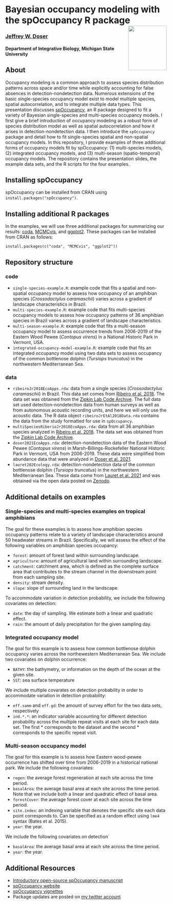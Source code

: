 # Bayesian occupancy modeling with the spOccupancy R package  <a href='https://www.jeffdoser.com/files/spoccupancy-web/'><img src="https://github.com/doserjef/spOccupancy/blob/main/man/figures/logo.png" align="right" height="139" width="120"/></a>

### [Jeffrey W. Doser](https://www.jeffdoser.com/)

#### Department of Integrative Biology, Michigan State University

## About

Occupancy modeling is a common approach to assess species distribution patterns across space and/or time while explicitly accounting for false absences in detection-nondetection data. Numerous extensions of the basic single-species occupancy model exist to model multiple species, spatial autocorrelation, and to integrate multiple data types. This presentation discusses [spOccupancy](https://www.jeffdoser.com/files/spoccupancy-web/), an R package designed to fit a variety of Bayesian single-species and multi-species occupancy models. I first give a brief introduction of occupancy modeling as a robust form of species distribution model as well as spatial autocorrelation and how it arises in detection-nondetection data. I then introduce the `spOccupancy` package and detail how to fit single-species spatial and non-spatial occupancy models. In this repository, I provide examples of three additional forms of occupancy models fit by spOccupancy: (1) multi-species models, (2) integrated occupancy models, and (3) multi-season (spatio-temporal) occupancy models. The repository contains the presentation slides, the example data sets, and the R scripts for the four examples. 

## Installing spOccupancy

spOccupancy can be installed from CRAN using `install.packages("spOccupancy")`. 

## Installing additional R packages

In the examples, we will use three additional packages for summarizing our results: [coda](https://cran.r-project.org/web/packages/coda/index.html), [MCMCvis](https://github.com/caseyyoungflesh/MCMCvis), and [ggplot2](https://ggplot2.tidyverse.org/index.html). These packages can be installed from CRAN as follows: 

```{r}
install.packages(c("coda", "MCMCvis", "ggplot2"))
```

## Repository structure 

### code

+ `single-species-example.R`: example code that fits a spatial and non-spatial occupancy model to assess how occupancy of an amphibian species (*Crossodactylus caramaschii*) varies across a gradient of landscape characteristics in Brazil.
+ `multi-species-example.R`: example code that fits multi-species occupancy models to assess how occupancy patterns of 36 amphibian species in Brazil varies across a gradient of landscape characteristics.
+ `multi-season-example.R`: example code that fits a multi-season occupancy model to assess occurrence trends from 2006-2019 of the Eastern Wood Pewee (*Contopus virens*) in a National Historic Park in Vermont, USA. 
+ `integrated-occupancy-model-example.R`: example code that fits an integrated occupancy model using two data sets to assess occupancy of the common bottlenose dolphin (*Tursiops truncatus*) in the northwestern Mediterranean Sea. 

### data

+ `ribeiroJr2018EcoApps.rda`: data from a single species (*Crossodactylus caramaschii*) in Brazil. This data set comes from [Ribeiro et al. 2018](https://esajournals.onlinelibrary.wiley.com/doi/abs/10.1002/eap.1741). The data set was obtained from the [Zipkin Lab Code Archive](https://github.com/zipkinlab/Ribeiro_etal_2018_EcoApps). The full data set used detection-nondetection data from human surveys as well as from autonomous acoustic recording units, and here we will only use the acoustic data. The R data object `ribeiroJrEtAl2018Data.rda` contains the data from the study formatted for use in `spOccupancy`. 
+ `multiSpeciesRiberioJr2018EcoApps.rda`: data from all 36 amphibian species analyzed in [Ribeiro et al. 2018](https://esajournals.onlinelibrary.wiley.com/doi/abs/10.1002/eap.1741). The data set was obtained from the [Zipkin Lab Code Archive](https://github.com/zipkinlab/Ribeiro_etal_2018_EcoApps).
+ `doser2021EcoApps.rda`: detection-nondetection data of the Eastern Wood Pewee (*Contopus virens*) in Marsh-Billings-Rockefeller National Historic Park in Vermont, USA from 2006-2019. These data were simplified from abundance data that were analyzed in [Doser et al. 2021](https://esajournals.onlinelibrary.wiley.com/doi/abs/10.1002/eap.2377).
+ `lauret202Ecology.rda`: detection-nondetection data of the common bottlenose dolphin (*Tursiops truncatus*) in the northwestern Mediterranean Sea. These data come from [Lauret et al. 2021](https://esajournals.onlinelibrary.wiley.com/doi/abs/10.1002/ecy.3535) and was obtained via the open data posted on [Zenodo](https://zenodo.org/record/5084385#.YuA1dDXMKXI). 

## Additional details on examples

### Single-species and multi-species examples on tropical amphibians

The goal for these examples is to assess how amphibian species occupancy patterns relate to a variety of landscape characteristics around 50 headwater streams in Brazil. Specifically, we will assess the effect of the following variables on amphibian species occupancy: 

+ `forest`: amount of forest land within surrounding landscape.
+ `agriculture`: amount of agricultural land within surrounding landscape.
+ `catchment`: catchment area, which is defined as the complete surface area that contributes to the stream channel in the downstream point from each sampling site.
+ `density`: stream density.
+ `slope`: slope of surrounding land in the landscape.

To accommodate variation in detection probability, we include the following covariates on detection: 

+ `date`: the day of sampling. We estimate both a linear and quadratic effect. 
+ `rain`: the amount of daily precipitation for the given sampling day. 

### Integrated occupancy model

The goal for this example is to assess how common bottlenose dolphin occupancy varies across the northewestern Mediterranean Sea. We include two covariates on dolphin occurrence: 

+ `BATHY`: the bathymetry, or information on the depth of the ocean at the given site. 
+ `SST`: sea surface temperature

We include multiple covarates on detection probability in order to accommodate variation in detection probability: 

+ `eff.samm` and `eff.gd`: the amount of survey effort for the two data sets, respectively
+ `ind.*.*`: an indicator variable accounting for different detection probability across the multiple repeat visits at each site for each data set. The first * corresponds to the dataset and the second * corresponds to the specific repeat visit. 

### Multi-season occupancy model

The goal for this example is to assess how Eastern wood-pewee occurrence has shifted over time from 2006-2019 in a historical national park. We include the following covariates: 

+ `regen`: the average forest regeneration at each site across the time period.
+ `basalArea`: the average basal area at each site across the time period. Note that we include both a linear and quadratic effect of basal area. 
+ `forestCover`: the average forest cover at each site across the time period.
+ `site.index`: an indexing variable that denotes the specific site each data point corresponds to. Can be specified as a random effect using `lme4` syntax (Bates et al. 2015). 
+ `year`: the year. 

We include the following covariates on detection`

+ `basalArea`: the average basal area at each site across the time period.
+ `year`: the year.  

## Additional Resources

+ [Introductory open-source spOccupancy manuscript](https://besjournals.onlinelibrary.wiley.com/doi/full/10.1111/2041-210X.13897)
+ [spOccupancy website](https://www.jeffdoser.com/files/spoccupancy-web/index.html)
+ [spOccupancy vignettes](https://www.jeffdoser.com/files/spoccupancy-web/articles/index.html)
+ Package updates are posted on [my twitter account](https://twitter.com/jeffdoser18)

